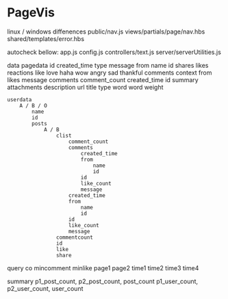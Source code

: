 # PageVis
linux / windows diffenences
public/nav.js
views/partials/page/nav.hbs
shared/templates/error.hbs

autocheck bellow:
app.js
config.js
controllers/text.js
server/serverUtilities.js

data
    pagedata
        id
        created_time
        type
        message
        from
            name
            id
        shares
        likes
        reactions
            like
            love
            haha
            wow
            angry
            sad
            thankful
        comments
            context
                from
                likes
                message
                comments
                comment_count
                created_time
                id
            summary
        attachments
            description
            url
            title
            type
        word
            word
            weight

    userdata
        A / B / O
            name
            id
            posts
                A / B
                    clist
                        comment_count
                        comments
                            created_time
                            from
                                name
                                id
                            id
                            like_count
                            message
                        created_time
                        from
                            name
                            id
                        id
                        like_count
                        message 
                    commentcount
                    id
                    like
                    share

query
    co
    mincomment
    minlike
    page1
    page2
    time1
    time2
    time3
    time4

summary
    p1_post_count, p2_post_count, post_count
    p1_user_count, p2_user_count, user_count

